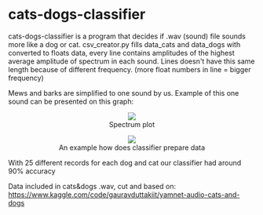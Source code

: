 # cats-dogs-classifier
cats-dogs-classifier is a program that decides if .wav (sound) file sounds more like a dog or cat.
csv_creator.py fills data_cats and data_dogs with converted to floats data, every line contains amplitudes of the highest average amplitude of spectrum in each sound.
Lines doesn't have this same length because of different frequency. (more float numbers in line = bigger frequency)

Mews and barks are simplified to one sound by us. Example of this one sound can be presented on this graph:
<p align="center">
  <img src="https://github.com/mryt66/cats-dogs-classifier/assets/64143856/81e3d9fe-8406-4f06-aee2-d54189bf52b0" />
  <br />
  Spectrum plot
</p>

<p align="center">
  <img src="https://github.com/mryt66/cats-dogs-classifier/assets/64143856/9847169e-ab30-426d-aacf-7c2f469c9ba3" />
  <br />
  An example how does classifier prepare data
</p>

With 25 different records for each dog and cat our classifier had around 90% accuracy

Data included in cats&dogs .wav, cut and based on:
https://www.kaggle.com/code/gauravduttakiit/yamnet-audio-cats-and-dogs

